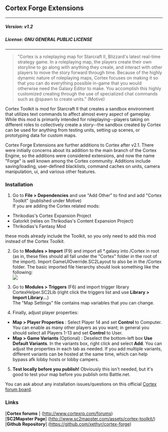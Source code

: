 Cortex Forge Extensions
--------------------------------

------------------------------------------------------------------

##### Version: v1.2
##### License: GNU GENERAL PUBLIC LICENSE

------------------------------------------------------------------ 

> "Cortex is a roleplaying map for Starcraft II, Blizzard's latest real-time strategy game. In a roleplaying map, the players create their own storyline to go along with anything they create, and interact with other players to move the story forward through time. Because of the highly dynamic nature of roleplaying maps, Cortex focuses on making it so that you can do everything possible in-game that you would otherwise need the Galaxy Editor to make. You accomplish this highly customized creating through the use of specialized chat commands such as @spawn to create units." (Motive)

Cortex Toolkit is mod for Starcraft II that creates a sandbox environment that utilizes text commands to affect almost every aspect of gameplay. While this mod is primarily intended for roleplaying--players taking on different roles to collectively create a story--the sandbox created by Cortex can be used for anything from testing units, setting up scenes, or prototyping data for custom maps.

Cortex Forge Extensions are further additions to Cortex after v2.1. There were initially concerns about its addition to the main branch of the Cortex Engine, so the additions were considered extensions, and now the name "Forge" is well known among the Cortex community. Additions include saving/loading, user-defined blacklists, command caches on units, camera manipulation, ui, and various other features.


### Installation ###

1. Go to **File > Dependencies** and use "Add Other" to find and add "Cortex Toolkit" (published under Motive)  
If you are adding the Cortex related mods:
 * Thrikodias's Cortex Expansion Project
 * Gatorkit (relies on Thrikodias's Content Expansion Project)
 * Thrikodias's Fantasy Mod

  these mods already include the Toolkit, so you only need to add this mod instead of the Cortex Toolkit.

2. Go to **Modules > Import** (F9) and import all *.galaxy into /Cortex in root (as in, these files should all
fall under the "Cortex" folder in the root of the import).
Import GameUIOverride.SC2Layout to also be in the /Cortex folder.
The basic imported file hierarchy should look something like the following:  
![](http://i.imgur.com/x18mUqB.jpg)

3. Go to **Modules > Triggers** (F6) and import trigger library CortexHelper.SC2Lib (right click the triggers list and use **Library > Import Library...**)  
The "Map Settings" file contains map variables that you can change.

4. Finally, adjust player properties:  
  * **Map > Player Properties** : Select Player 14 and set **Control** to Computer. You can enable as many other players as you want; in general you should select all Players 1-13 and set **Control** to User.  
  * **Map > Game Variants** (Optional) : Deselect the bottom-left box **Use Default Variants**. In the variants box, right click and select **Add**. You can adjust the properties in each tab as needed. If you add multiple variants, different variants can be hosted at the same time, which can help bypass afk lobby hosts or lobby campers.

5. **Test locally before you publish!** Obviously this isn't needed, but it's good to test your map before you publish onto Battle.net.
  
  
You can ask about any installation issues/questions on this official [Cortex forum board](http://cortexrp.com/forums/viewforum.php?f=8).


### Links ###
[**Cortex forums** ] (http://www.cortexrp.com/forums)  
[**SC2Mapster Page**] (http://www.sc2mapster.com/assets/cortex-toolkit/)  
[**Github Repository**] (https://github.com/xethyr/cortex-forge)  
